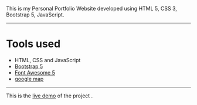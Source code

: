 This is my Personal Portfolio Website developed using HTML 5, CSS 3, Bootstrap 5, JavaScript.

---------------------------------------------------------------------------------------------

# Tools used #
* HTML, CSS and JavaScript
* [Bootstrap 5](https://getbootstrap.com/docs/5.0/getting-started/introduction/)
* [Font Awesome 5](https://fontawesome.com/)
* [google map](https://www.embed-map.com/)

----------------------------------------------------------------------------------
This is the [live demo](https://mubinattar.netlify.app/) of the project . 

